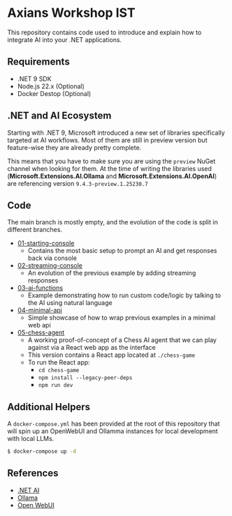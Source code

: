 # Axians Workshop IST

This repository contains code used to introduce and explain how to integrate AI into your .NET applications.

## Requirements

- .NET 9 SDK
- Node.js 22.x (Optional)
- Docker Destop (Optional)

## .NET and AI Ecosystem

Starting with .NET 9, Microsoft introduced a new set of libraries specifically targeted at AI workflows. Most of them are still in preview version but feature-wise they are already pretty complete.

This means that you have to make sure you are using the `preview` NuGet channel when looking for them. At the time of writing the libraries used (__Microsoft.Extensions.AI.Ollama__ and __Microsoft.Extensions.AI.OpenAI__) are referencing version `9.4.3-preview.1.25230.7`

## Code

The main branch is mostly empty, and the evolution of the code is split in different branches.

- [01-starting-console](https://github.com/WoozChucky/Axians.Workshop/tree/01-starting-console)
    - Contains the most basic setup to prompt an AI and get responses back via console
- [02-streaming-console](https://github.com/WoozChucky/Axians.Workshop/tree/02-streaming-console)
    - An evolution of the previous example by adding streaming responses
- [03-ai-functions](https://github.com/WoozChucky/Axians.Workshop/tree/03-ai-functions)
    - Example demonstrating how to run custom code/logic by talking to the AI using natural language
- [04-minimal-api](https://github.com/WoozChucky/Axians.Workshop/tree/04-minimal-api)
    - Simple showcase of how to wrap previous examples in a minimal web api
- [05-chess-agent](https://github.com/WoozChucky/Axians.Workshop/tree/05-chess-agent)
    - A working proof-of-concept of a Chess AI agent that we can play against via a React web app as the interface
    - This version contains a React app located at `./chess-game`
    - To run the React app:
        - `cd chess-game`
        - `npm install --legacy-peer-deps`
        - `npm run dev`

## Additional Helpers

A `docker-compose.yml` has been provided at the root of this repository that will spin up an OpenWebUI and Ollamma instances for local development with local LLMs.

```bash
$ docker-compose up -d
```

## References
- [.NET AI](https://dotnet.microsoft.com/en-us/apps/ai)
- [Ollama](https://ollama.com/)
- [Open WebUI](https://docs.openwebui.com/)